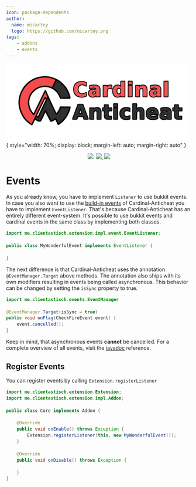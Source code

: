 ```yaml
---
icon: package-dependents
author:
  name: micartey
  logo: https://github.com/micartey.png
tags: 
    - addons
    - events
---
```


![](../static/images/banner.png){ style="width: 70%; display: block; margin-left: auto; margin-right: auto" }

<div align="center" style="margin-bottom: 2rem">
    <img
        src="https://img.shields.io/badge/Written%20in-java-%23EF4041?style=for-the-badge"
        height="30"
        style="margin-left: 3px"
    />
    <a href="https://discord.gg/fxTn7v8">
        <img 
            src="https://img.shields.io/discord/647922123192533022?color=212121&label=Discord&logo=discord&logoColor=212121&style=for-the-badge"
            height="30"
            style="margin-left: 3px"
        />
    </a>
    <a href="https://cardinalanticheat.github.io/addon-api/docs/" target="_blank">
        <img
            src="https://img.shields.io/badge/javadoc-reference-5272B4.svg?style=for-the-badge"
            height="30"
            style="margin-left: 3px"
        />
    </a>
</div>

# Events

As you already know, you have to implement `Listener` to use bukkit events. 
In case you also want to use the [build-in events](https://cardinalanticheat.github.io/addon-api/docs/me/clientastisch/events/event/Event.html) of Cardinal-Anticheat you have to implement `EventListener`. 
That's because Cardinal-Anticheat has an entirely different event-system. 
It's possible to use bukkit events and cardinal events in the same class by implementing both classes.

```java
import me.clientastisch.extension.impl.event.EventListener;

public class MyWonderfulEvent implements EventListener {

}
```

The next difference is that Cardinal-Anticheat uses the annotation `@EventManager.Target` above methods. 
The annotation also ships with its own modifiers resulting in events being called asynchronous.
This behavior can be changed by setting the `isSync` property to true.

```java
import me.clientastisch.events.EventManager

@EventManager.Target(isSync = true)
public void onFlag(CheckFireEvent event) {
    event.cancelled();
}
```

Keep in mind, that asynchronous events **cannot** be cancelled.
For a complete overview of all events, visit the [javadoc](https://cardinalanticheat.github.io/addon-api/docs/) reference.

## Register Events

You can register events by calling `Extension.registerListener`

```java
import me.clientastisch.extension.Extension;
import me.clientastisch.extension.impl.Addon;

public class Core implements Addon {

    @Override
    public void onEnable() throws Exception {
        Extension.registerListener(this, new MyWonderfulEvent());
    }

    @Override
    public void onDisable() throws Exception {

    }
}
```
